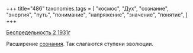 +++
title="486"
taxonomies.tags = [
 "космос",
 "Дух",
 "сознание",
 "энергия",
 "путь",
 "понимание",
 "напряжение",
 "значение",
 "понятие",
]
+++

[Беспредельность 2 1931г](/agni/1931)

Расширение [сознания](/tags/путь). Так слагаются ступени эволюции.   

